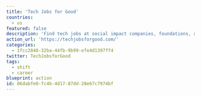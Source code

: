 ```yaml
---
title: 'Tech Jobs for Good'
countries:
  - us
featured: false
description: 'Find tech jobs at social impact companies, foundations, and innovative nonprofits in the United States. They cover all sorts of impact areas, with Environment being one you can select. Some jobs are remote, some are in-office.'
action_url: 'https://techjobsforgood.com/'
categories:
  - 1fcc2840-32ba-44fb-9b99-efe4d1397ff4
twitter: TechJobsforGood
tags:
  - shift
  - career
blueprint: action
id: 06dabfe0-fc4b-4d17-87dd-28e67c7974bf
---
```

